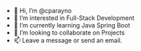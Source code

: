 - 👋 Hi, I’m @cparayno
- 👀 I’m interested in Full-Stack Development
- 🌱 I’m currently learning Java Spring Boot
- 💞️ I’m looking to collaborate on Projects
- 📫 Leave a message or send an email. 

<!---
cparayno/cparayno is a ✨ special ✨ repository because its `README.md` (this file) appears on your GitHub profile.
You can click the Preview link to take a look at your changes.
--->
